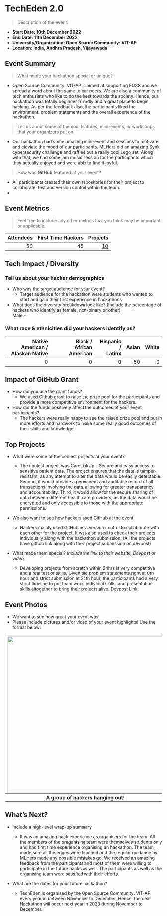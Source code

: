 # TechEden 2.0
> Description of the event: <br>
 - **Start Date: 10th December 2022**
 - **End Date: 11th December 2022** 
 - **University/Organization: Open Source Community: VIT-AP**
 - **Location: India, Andhra Pradesh, Vijayawada**  

## Event Summary
> What made your hackathon special or unique? <br>
  - Open Source Community: VIT-AP is aimed at supporting FOSS and we spread a word about the same to our peers. We are also a community of
    tech enthusiats who like to do the best towards the society. Hence, our hackathon was totally beginner friendly and a great place to begin hacking.
    As per the feedback also, the participants liked the environment, problem statements and the overall experience of the hackathon.
    
> Tell us about some of the cool features, mini-events, or workshops that your organizers put on. <br>
  - Our hackathon had some amazing mini-event and sessions to motivate and eleviate the mood of our participants. MLHers did an 
    amazing Synk cybersecurity challenge and raffled out a really cool Lego set. Along with that, we had some jam music session for the participants
    which they actually enjoyed and were able to find it joyful.
    
> How was **GitHub** featured at your event? <br> 
  - All participants created their own repositories for their project to collaborate, test and version control within the team.
  - 

## Event Metrics 
> Feel free to include any other metrics that you think may be important or applicable. 

| Attendees |First Time Hackers| Projects|
|---------------:|--------------:|------------:|
|50              |45             |[10](https://techeden-2-0.devpost.com/project-gallery)| 

## Tech Impact / Diversity 

### Tell us about your hacker demographics
 - Who was the target audience for your event? <br> 
   * Target audience for the hackathon were students who wanted to start and gain their first experience in hackathons 
 - What does the diversity breakdown look like? (Include the percentage of hackers who identify as female, non-binary or other) <br>
   Male - 
### What race & ethnicities did your hackers identify as?
| Native American / <br> Alaskan Native | Black / <br> African American | Hispanic / <br> Latinx | Asian | White |
|---------------:|--------------:|------------:|---------:|--------:|
|0|0|0|50|0|


## Impact of GitHub Grant
- How did you use the grant funds? <br>
  * We used Github grant to raise the prize pool for the participants and provide a more competitive environment for the hackers.
- How did the funds positively affect the outcomes of your event participants? <br>
  * The hackers were really happy to see the raised prize pool and put in more efforts and hardwork to make some really good outcomes of their skills and knowledge.
  
## Top Projects

- What were some of the coolest projects at your event? <br>
  * The coolest project was CareLinkUp - Secure and easy access to sensitive patient data. 
    The project ensures that the data is tamper-resistant, as any attempt to alter the data would be easily detectable. 
    Second, it would provide a permanent and auditable record of all transactions involving the data, allowing for greater transparency and accountability. 
    Third, it would allow for the secure sharing of data between different health care providers, as the data would be encrypted and only accessible to those with the appropriate permissions.
- We also want to see how hackers used GitHub at the event <br>
  * Hackers mainly used GitHub as a version control to collaborate with each other for the project. It was also used to check their projects individually along with the hackathon submission.
  (All the projects have github link along with their project submission on devpost)
  
- What made them special? _Include the link to their website, Devpost or video._
  * Developing projects from scratch within 24hrs is very competitive and a real test of skills. Given the problem statements right at 0th hour and strict submission
  at 24th hour, the participants had a very strict timeline to put team work, individial skills, and presentation skills altogether to bring their projects alive.
  [Devpost Link](https://techeden-2-0.devpost.com/project-gallery)

## Event Photos

- We want to see how great your event was! <br>
- Please include pictures and/or video of your event highlights! Use the format below: 

| <img src="https://i1.wp.com/tecknoworks.com/wp-content/uploads/2020/01/hackathon-1.png" width="500" height="auto"> |
|:--:|
| <b> A group of hackers hanging out! </b>|

## What’s Next?
- Include a high-level wrap-up summary <br>
  * It was an amazing hack experiance as organisers for the team. All the members of the oraganising team were themselves students only and 
    had first time experience organising an hackathon. The team made sure all the edges were touched and the regular guidance by MLHers made
    any possible mistakes go. We received an amazing feedback from the participants and most of them were willing to participate in the future 
    hacks as well. The participants as well as the organising team were satisfied with their efforts.
    
- What are the dates for your future hackathon? <br>
  * TechEden is organised by the Open Source Community: VIT-AP every year in between November to December. Hence, the next Hackathon will occur next year in 2023 during November to December.

